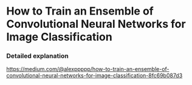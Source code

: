 # How to Train an Ensemble of Convolutional Neural Networks for Image Classification

### Detailed explanation
https://medium.com/@alexppppp/how-to-train-an-ensemble-of-convolutional-neural-networks-for-image-classification-8fc69b087d3
